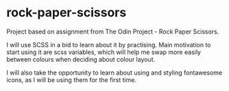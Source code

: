 # rock-paper-scissors
Project based on assignment from The Odin Project - Rock Paper Scissors.

I will use SCSS in a bid to learn about it by practising. Main motivation
to start using it are scss variables, which will help me swap more easily 
between colours when deciding about colour layout.

I will also take the opportunity to learn about using and styling 
fontawesome icons, as I will be using them for the first time. 

